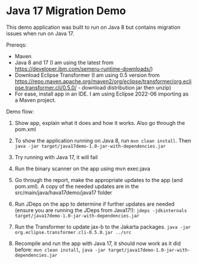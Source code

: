 # Java 17 Migration Demo

This demo application was built to run on Java 8 but contains migration issues when run on Java 17.

Prereqs:
- Maven
- Java 8 and 17 (I am using the latest from https://developer.ibm.com/semeru-runtime-downloads/)
- Download Eclipse Transformer (I am using 0.5 version from https://repo.maven.apache.org/maven2/org/eclipse/transformer/org.eclipse.transformer.cli/0.5.0/ - download distribution jar then unzip)
- For ease, install app in an IDE. I am using Eclipse 2022-06 importing as a Maven project.

Demo flow:

1. Show app, explain what it does and how it works. Also go through the pom.xml

2. To show the application running on Java 8, run `mvn clean install`. Then `java -jar target/java17demo-1.0-jar-with-dependencies.jar`

3. Try running with Java 17, it will fail

4. Run the binary scanner on the app using mvn exec:java

5. Go through the report, make the appropriate updates to the app (and pom.xml). A copy of the needed updates are in the src/main/java/hava17demo/java17 folder

6. Run JDeps on the app to determine if further updates are needed (ensure you are running the JDeps from Java17!): `jdeps -jdkinternals target/java17demo-1.0-jar-with-dependencies.jar`

7. Run the Transformer to update jax-b to the Jakarta packages. `java -jar org.eclipse.transformer.cli-0.5.0.jar ../src`

8. Recompile and run the app with Java 17, it should now work as it did before: `mvn clean install`, `java -jar target/java17demo-1.0-jar-with-dependencies.jar`